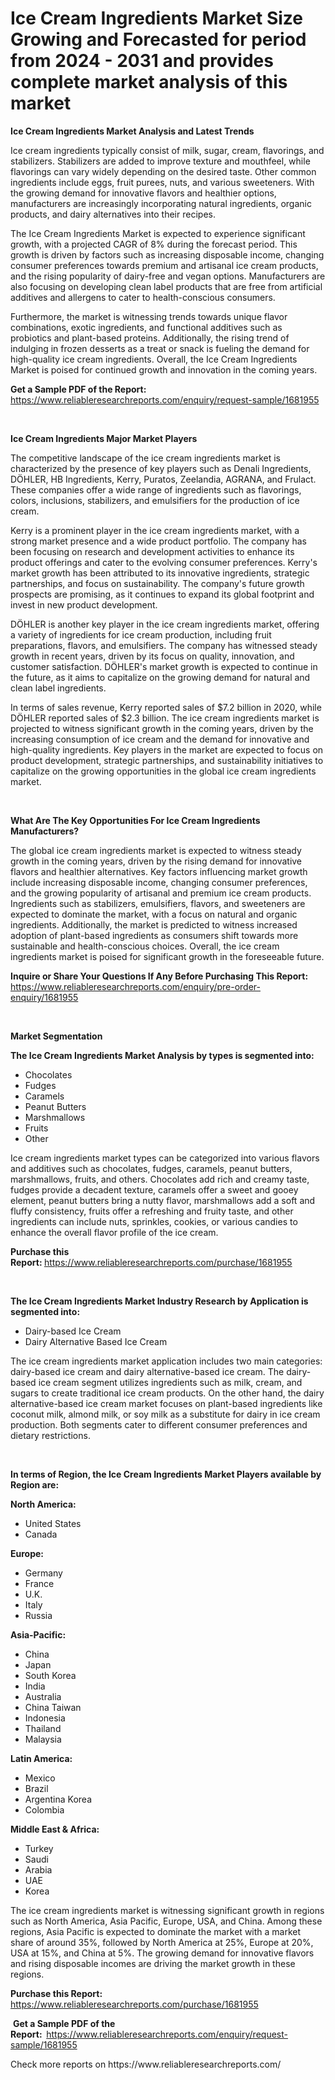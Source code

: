 <p><h1>Ice Cream Ingredients Market Size Growing and Forecasted for period from 2024 - 2031 and provides complete market analysis of this market</h1></p><p><strong>Ice Cream Ingredients Market Analysis and Latest Trends</strong></p>
<p><p>Ice cream ingredients typically consist of milk, sugar, cream, flavorings, and stabilizers. Stabilizers are added to improve texture and mouthfeel, while flavorings can vary widely depending on the desired taste. Other common ingredients include eggs, fruit purees, nuts, and various sweeteners. With the growing demand for innovative flavors and healthier options, manufacturers are increasingly incorporating natural ingredients, organic products, and dairy alternatives into their recipes.</p><p>The Ice Cream Ingredients Market is expected to experience significant growth, with a projected CAGR of 8% during the forecast period. This growth is driven by factors such as increasing disposable income, changing consumer preferences towards premium and artisanal ice cream products, and the rising popularity of dairy-free and vegan options. Manufacturers are also focusing on developing clean label products that are free from artificial additives and allergens to cater to health-conscious consumers.</p><p>Furthermore, the market is witnessing trends towards unique flavor combinations, exotic ingredients, and functional additives such as probiotics and plant-based proteins. Additionally, the rising trend of indulging in frozen desserts as a treat or snack is fueling the demand for high-quality ice cream ingredients. Overall, the Ice Cream Ingredients Market is poised for continued growth and innovation in the coming years.</p></p>
<p><strong>Get a Sample PDF of the Report:&nbsp;</strong> <a href="https://www.reliableresearchreports.com/enquiry/request-sample/1681955">https://www.reliableresearchreports.com/enquiry/request-sample/1681955</a></p>
<p>&nbsp;</p>
<p><strong>Ice Cream Ingredients Major Market Players</strong></p>
<p><p>The competitive landscape of the ice cream ingredients market is characterized by the presence of key players such as Denali Ingredients, DÖHLER, HB Ingredients, Kerry, Puratos, Zeelandia, AGRANA, and Frulact. These companies offer a wide range of ingredients such as flavorings, colors, inclusions, stabilizers, and emulsifiers for the production of ice cream.</p><p>Kerry is a prominent player in the ice cream ingredients market, with a strong market presence and a wide product portfolio. The company has been focusing on research and development activities to enhance its product offerings and cater to the evolving consumer preferences. Kerry's market growth has been attributed to its innovative ingredients, strategic partnerships, and focus on sustainability. The company's future growth prospects are promising, as it continues to expand its global footprint and invest in new product development.</p><p>DÖHLER is another key player in the ice cream ingredients market, offering a variety of ingredients for ice cream production, including fruit preparations, flavors, and emulsifiers. The company has witnessed steady growth in recent years, driven by its focus on quality, innovation, and customer satisfaction. DÖHLER's market growth is expected to continue in the future, as it aims to capitalize on the growing demand for natural and clean label ingredients.</p><p>In terms of sales revenue, Kerry reported sales of $7.2 billion in 2020, while DÖHLER reported sales of $2.3 billion. The ice cream ingredients market is projected to witness significant growth in the coming years, driven by the increasing consumption of ice cream and the demand for innovative and high-quality ingredients. Key players in the market are expected to focus on product development, strategic partnerships, and sustainability initiatives to capitalize on the growing opportunities in the global ice cream ingredients market.</p></p>
<p>&nbsp;</p>
<p><strong>What Are The Key Opportunities For Ice Cream Ingredients Manufacturers?</strong></p>
<p><p>The global ice cream ingredients market is expected to witness steady growth in the coming years, driven by the rising demand for innovative flavors and healthier alternatives. Key factors influencing market growth include increasing disposable income, changing consumer preferences, and the growing popularity of artisanal and premium ice cream products. Ingredients such as stabilizers, emulsifiers, flavors, and sweeteners are expected to dominate the market, with a focus on natural and organic ingredients. Additionally, the market is predicted to witness increased adoption of plant-based ingredients as consumers shift towards more sustainable and health-conscious choices. Overall, the ice cream ingredients market is poised for significant growth in the foreseeable future.</p></p>
<p><strong>Inquire or Share Your Questions If Any Before Purchasing This Report:</strong> <a href="https://www.reliableresearchreports.com/enquiry/pre-order-enquiry/1681955">https://www.reliableresearchreports.com/enquiry/pre-order-enquiry/1681955</a></p>
<p>&nbsp;</p>
<p><strong>Market Segmentation</strong></p>
<p><strong>The Ice Cream Ingredients Market Analysis by types is segmented into:</strong></p>
<p><ul><li>Chocolates</li><li>Fudges</li><li>Caramels</li><li>Peanut Butters</li><li>Marshmallows</li><li>Fruits</li><li>Other</li></ul></p>
<p><p>Ice cream ingredients market types can be categorized into various flavors and additives such as chocolates, fudges, caramels, peanut butters, marshmallows, fruits, and others. Chocolates add rich and creamy taste, fudges provide a decadent texture, caramels offer a sweet and gooey element, peanut butters bring a nutty flavor, marshmallows add a soft and fluffy consistency, fruits offer a refreshing and fruity taste, and other ingredients can include nuts, sprinkles, cookies, or various candies to enhance the overall flavor profile of the ice cream.</p></p>
<p><strong>Purchase this Report:&nbsp;</strong><a href="https://www.reliableresearchreports.com/purchase/1681955">https://www.reliableresearchreports.com/purchase/1681955</a></p>
<p>&nbsp;</p>
<p><strong>The Ice Cream Ingredients Market Industry Research by Application is segmented into:</strong></p>
<p><ul><li>Dairy-based Ice Cream</li><li>Dairy Alternative Based Ice Cream</li></ul></p>
<p><p>The ice cream ingredients market application includes two main categories: dairy-based ice cream and dairy alternative-based ice cream. The dairy-based ice cream segment utilizes ingredients such as milk, cream, and sugars to create traditional ice cream products. On the other hand, the dairy alternative-based ice cream market focuses on plant-based ingredients like coconut milk, almond milk, or soy milk as a substitute for dairy in ice cream production. Both segments cater to different consumer preferences and dietary restrictions.</p></p>
<p>&nbsp;</p>
<p><strong>In terms of Region, the Ice Cream Ingredients Market Players available by Region are:</strong></p>
<p>
    <p> <strong> North America: </strong>
        <ul>
            <li>United States</li>
            <li>Canada</li>
        </ul>
        </p> 
    <p> <strong> Europe: </strong>
        <ul>
            <li>Germany</li>
            <li>France</li>
            <li>U.K.</li>
            <li>Italy</li>
            <li>Russia</li>
        </ul>
        </p> 
    <p> <strong> Asia-Pacific: </strong>
        <ul>
            <li>China</li>
            <li>Japan</li>
            <li>South Korea</li>
            <li>India</li>
            <li>Australia</li>
            <li>China Taiwan</li>
            <li>Indonesia</li>
            <li>Thailand</li>
            <li>Malaysia</li>
        </ul>
        </p> 
    <p> <strong> Latin America: </strong>
        <ul>
            <li>Mexico</li>
            <li>Brazil</li>
            <li>Argentina Korea</li>
            <li>Colombia</li>
        </ul>
        </p> 
    <p> <strong> Middle East & Africa: </strong>
        <ul>
            <li>Turkey</li>
            <li>Saudi</li>
            <li>Arabia</li>
            <li>UAE</li>
            <li>Korea</li>
        </ul>
    </p>
    </p>
<p><p>The ice cream ingredients market is witnessing significant growth in regions such as North America, Asia Pacific, Europe, USA, and China. Among these regions, Asia Pacific is expected to dominate the market with a market share of around 35%, followed by North America at 25%, Europe at 20%, USA at 15%, and China at 5%. The growing demand for innovative flavors and rising disposable incomes are driving the market growth in these regions.</p></p>
<p><strong>Purchase this Report: </strong><a href="https://www.reliableresearchreports.com/purchase/1681955">https://www.reliableresearchreports.com/purchase/1681955</a></p>
<p>&nbsp;<strong>Get a Sample PDF of the Report:&nbsp;&nbsp;</strong><a href="https://www.reliableresearchreports.com/enquiry/request-sample/1681955">https://www.reliableresearchreports.com/enquiry/request-sample/1681955</a></p>
<p><strong></strong></p>
<p>Check more reports on https://www.reliableresearchreports.com/</p>